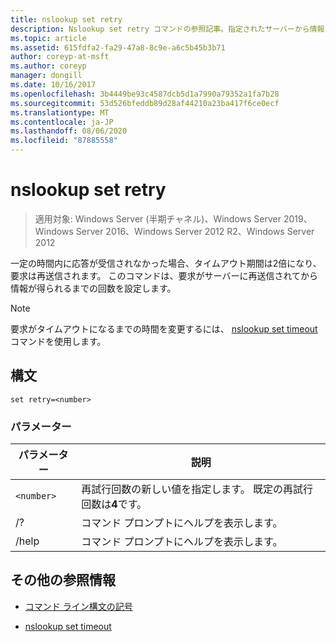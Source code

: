 ```yaml
---
title: nslookup set retry
description: Nslookup set retry コマンドの参照記事。指定されたサーバーから情報を取得する試行回数を設定します。
ms.topic: article
ms.assetid: 615fdfa2-fa29-47a8-8c9e-a6c5b45b3b71
author: coreyp-at-msft
ms.author: coreyp
manager: dongill
ms.date: 10/16/2017
ms.openlocfilehash: 3b4449be93c4587dcb5d1a7990a79352a1fa7b28
ms.sourcegitcommit: 53d526bfeddb89d28af44210a23ba417f6ce0ecf
ms.translationtype: MT
ms.contentlocale: ja-JP
ms.lasthandoff: 08/06/2020
ms.locfileid: "87885558"
---
```

# <a name="nslookup-set-retry"></a>nslookup set retry

> 適用対象: Windows Server (半期チャネル)、Windows Server 2019、Windows Server 2016、Windows Server 2012 R2、Windows Server 2012

一定の時間内に応答が受信されなかった場合、タイムアウト期間は2倍になり、要求は再送信されます。 このコマンドは、要求がサーバーに再送信されてから情報が得られるまでの回数を設定します。

> [!NOTE]
> 要求がタイムアウトになるまでの時間を変更するには、 [nslookup set timeout](nslookup-set-timeout.md)コマンドを使用します。

## <a name="syntax"></a>構文

```
set retry=<number>
```

### <a name="parameters"></a>パラメーター

| パラメーター | 説明 |
| ---------- | ---------- |
| `<number>` | 再試行回数の新しい値を指定します。 既定の再試行回数は**4**です。 |
| /? | コマンド プロンプトにヘルプを表示します。 |
| /help | コマンド プロンプトにヘルプを表示します。 |

## <a name="additional-references"></a>その他の参照情報

- [コマンド ライン構文の記号](command-line-syntax-key.md)

- [nslookup set timeout](nslookup-set-timeout.md)
